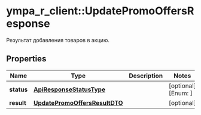 # ympa_r_client::UpdatePromoOffersResponse

Результат добавления товаров в акцию.

## Properties
Name | Type | Description | Notes
------------ | ------------- | ------------- | -------------
**status** | [**ApiResponseStatusType**](ApiResponseStatusType.md) |  | [optional] [Enum: ] 
**result** | [**UpdatePromoOffersResultDTO**](UpdatePromoOffersResultDTO.md) |  | [optional] 


